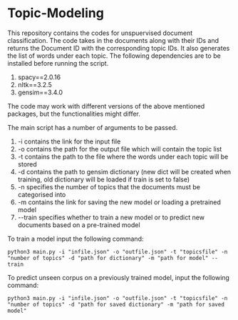 # Topic-Modeling
This repository contains the codes for unspuervised document classification. The code takes in the documents along with their IDs and returns the Document ID with the corresponding topic IDs. It also generates the list of words under each topic. The following dependencies are to be installed before running the script. 
1. spacy==2.0.16
2. nltk==3.2.5
3. gensim==3.4.0

The code may work with different versions of the above mentioned packages, but the functionalities might differ. 

The main script has a number of arguments to be passed.
1. -i contains the link for the input file
2. -o contains the path for the output file which will contain the topic list
3. -t contains the path to the file where the words under each topic will be stored
4. -d contains the path to gensim dictionary (new dict will be created when training, old dictionary will be loaded if train is set to false)
5. -n specifies the number of topics that the documents must be categorised into
6. -m contains the link for saving the new model or loading a pretrained model
7. --train specifies whether to train a new model or to predict new documents based on a pre-trained model


To train a model input the following command:
```
python3 main.py -i "infile.json" -o "outfile.json" -t "topicsfile" -n "number of topics" -d "path for dictionary" -m "path for model" --train
```

To predict unseen corpus on a previously trained model, input the following command:
```
python3 main.py -i "infile.json" -o "outfile.json" -t "topicsfile" -n "number of topics" -d "path for saved dictionary" -m "path for saved model" 
```
